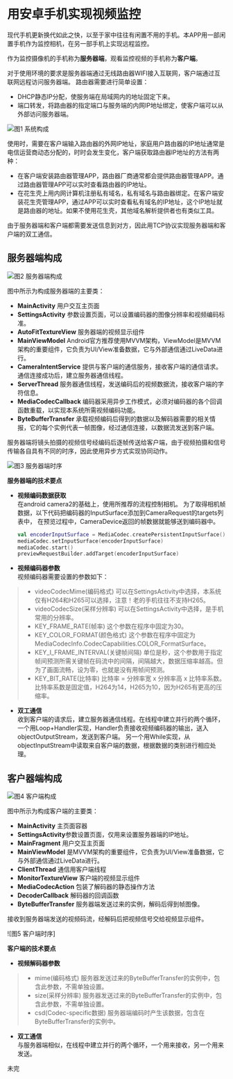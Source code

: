 # **用安卓手机实现视频监控**
现代手机更新换代如此之快，以至于家中往往有闲置不用的手机。本APP用一部闲置手机作为监控相机，在另一部手机上实现远程监控。

作为监控摄像机的手机称为**服务器端**，观看监控视频的手机称为**客户端**。

对于使用环境的要求是服务器端通过无线路由器WIFI接入互联网，客户端通过互联网远程访问服务器端。
路由器需要进行简单设置：
* DHCP静态IP分配，使服务端在局域网内的地址固定下来。
* 端口转发，将路由器的指定端口与服务端的内网IP地址绑定，使客户端可以从外部访问服务器端。

![图1 系统构成](https://github.com/wxson7282/HomeMonitor/blob/master/images/HomeMonitor_1.png)

使用时，需要在客户端输入路由器的外网IP地址，家庭用户路由器的IP地址通常是电信运营商动态分配的，时时会发生变化，客户端获取路由器IP地址的方法有两种：
* 在客户端安装路由器管理APP，路由器厂商通常都会提供路由器管理APP。通过路由器管理APP可以实时查看路由器的IP地址。
* 在花生壳上用内网计算机注册私有域名，私有域名与路由器绑定。在客户端安装花生壳管理APP，通过APP可以实时查看私有域名的IP地址，这个IP地址就是路由器的地址。如果不使用花生壳，其他域名解析提供者也有类似工具。

由于服务器端和客户端都需要发送信息到对方，因此用TCP协议实现服务器端和客户端的双工通信。
## **服务器端构成**

![图2 服务器端构成](https://github.com/wxson7282/HomeMonitor/blob/master/images/HomeMonitor_CameraClasses.png)

图中所示为构成服务器端的主要类：
* **MainActivity** 用户交互主页面
* **SettingsActivity** 参数设置页面，可以设置编码器的图像分辨率和视频编码标准。
* **AutoFitTextureView** 服务器端的视频显示组件
* **MainViewModel** Android官方推荐使用MVVM架构，ViewModel是MVVM架构的重要组件，它负责为UI/View准备数据，它与外部通信通过LiveData进行。
* **CameraIntentService** 提供与客户端的通信服务，接收客户端的通信请求。通信连接成功后，建立服务器通信线程。
* **ServerThread** 服务器通信线程，发送编码后的视频数据流，接收客户端的字符信息。
* **MediaCodecCallback** 编码器采用异步工作模式，必须对编码器的各个回调函数重载，以实现本系统所需视频编码功能。
* **ByteBufferTransfer** 承载视频编码后得到的数据以及解码器需要的相关情报，它的每个实例代表一帧图像，经过通信连接，以数据流发送到客户端。

服务器端将镜头拍摄的视频信号经编码后逐帧传送给客户端，由于视频拍摄和信号传输各自具有不同的时序，因此使用异步方式实现协同动作。

![图3 服务器端时序](https://github.com/wxson7282/HomeMonitor/blob/master/images/HomeMonitor_CameraSequence.png)

**服务器端的技术要点**
* **视频编码数据获取** <br> 在android camera2的基础上，使用所推荐的流程控制相机。
  为了取得相机帧数据，以下代码把编码器的InputSurface添加到CameraRequest的targets列表中，
  在预览过程中，CameraDevice返回的帧数据就能够送到编码器中。<br>
  ```kotlin
  val encoderInputSurface = MediaCodec.createPersistentInputSurface()
  mediaCodec.setInputSurface(encoderInputSurface)
  mediaCodec.start()
  previewRequestBuilder.addTarget(encoderInputSurface)
  ```
* **视频编码器参数** <br>
视频编码器需要设置的参数如下：
>* videoCodecMime(编码格式) 可以在SettingsActivity中选择，本系统仅有H264和H265可以选择，注意！老的手机往往不支持H265。
>* videoCodecSize(采样分辨率) 可以在SettingsActivity中选择，是手机常用的分辨率。
>* KEY_FRAME_RATE(帧率) 这个参数在程序中固定为30。
>* KEY_COLOR_FORMAT(颜色格式) 这个参数在程序中固定为MediaCodecInfo.CodecCapabilities.COLOR_FormatSurface。
>* KEY_I_FRAME_INTERVAL(关键帧间隔) 单位是秒，这个参数用于指定帧间预测所需关键帧在码流中的间隔，间隔越大，数据压缩率越高。但为了画面流畅，设为零，也就是没有用帧间预测。
>* KEY_BIT_RATE(比特率) 比特率 = 分辨率宽 x 分辨率高 x 比特率系数。比特率系数是固定值，H264为14，H265为10，因为H265有更高的压缩率。

* **双工通信** <br>
收到客户端的请求后，建立服务器通信线程。在线程中建立并行的两个循环，一个用Loop+Handler实现，Handler负责接收视频编码器的输出，送入objectOutputStream，发送到客户端。
另一个用While实现，从objectInputStream中读取来自客户端的数据，根据数据的类别进行相应处理。

## **客户器端构成**

![图4 客户端构成](https://github.com/wxson7282/HomeMonitor/blob/master/images/HomeMonitor_MonitorClasses.png)

图中所示为构成客户端的主要类：
* **MainActivity** 主页面容器
* **SettingsActivity**参数设置页面，仅用来设置服务器端的IP地址。
* **MainFragment** 用户交互主页面
* **MainViewModel** 是MVVM架构的重要组件，它负责为UI/View准备数据，它与外部通信通过LiveData进行。
* **ClientThread** 通信用客户端线程
* **MonitorTextureView** 客户端的视频显示组件
* **MediaCodecAction** 包装了解码器的静态操作方法
* **DecoderCallback** 解码器的回调函数
* **ByteBufferTransfer** 服务器端发送过来的实例，解码后得到帧图像。

接收到服务器端发送的视频码流，经解码后把视频信号交给视频显示组件。

![图5 客户端时序]

**客户端的技术要点**
* **视频解码器参数** <br>
>* mime(编码格式) 服务器发送过来的ByteBufferTransfer的实例中，包含此参数，不需单独设置。
>* size(采样分辨率) 服务器发送过来的ByteBufferTransfer的实例中，包含此参数，不需单独设置。
>* csd(Codec-specific数据) 服务器端编码时产生该数据，包含在ByteBufferTransfer的实例中。
* **双工通信** <br>
与服务器端相似，在线程中建立并行的两个循环，一个用来接收，另一个用来发送。



未完
